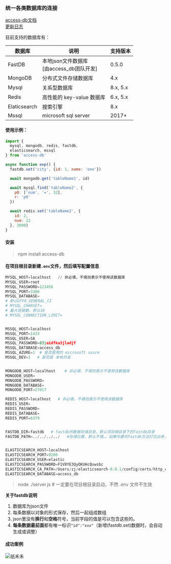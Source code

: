 ### 统一各类数据库的连接    
[access-db文档](https://access-db.cn)  
[更新日志](https://access-db.cn/%E6%9B%B4%E6%96%B0%E6%97%A5%E5%BF%97)  
  
   
目前支持的数据库有：  
  
| 数据库  | 说明                                          | 支持版本 |
| ------- | --------------------------------------------- | :------- |
| FastDB  | 本地json文件数据库<br />\[由access_db团队开发\]  | 0.5.0    |
| MongoDB | 分布式文件存储数据库                            | 4.x      |
| Mysql   | 关系型数据库                                  | 8.x, 5.x |
| Redis   | 高性能的 key-value 数据库                     | 6.x, 5.x |
| Elaticsearch   | 搜索引擎                              | 8.x      |
| Mssql   | microsoft sql server                       |   2017+  |
  
  
#### 使用示例：  
```js 
import {
  mysql, mongodb, redis, fastdb, 
  elasticsearch, mssql
} from 'access-db'

async function exp() {
  fastdb.set('city', {id: 1, name: 'one'})

  await mongodb.get('tableName1', id)

  await mysql.find('tableName2', {
    p0: ['num', '=', 32],
    r: 'p0'
  })

  await redis.set('tableName2', {
    id: 2,
    num: 12
  }, 3000)
}
```
  
#### 安装  
> npm install access-db   

#### 在项目根目录新建`.env`文件，然后填写配置信息  
        
```python
MYSQL_HOST=localhost   // 非必填，不填则表示不使用该数据库
MYSQL_USER=root
MYSQL_PASSWORD=123456
MYSQL_PORT=3306
MYSQL_DATABASE=
# 默认UTF8_GENERAL_CI
# MYSQL_CHARSET=
# 最大连接数，默认10
# MYSQL_CONNECTION_LIMIT=


MSSQL_HOST=localhost
MSSQL_PORT=1433
MSSQL_USER=SA
MSSQL_PASSWORD=83jaidfka3jladjf
MSSQL_DATABASE=access_db
MSSQL_AZURE=1  # 是否是用的 microsoft azure
MSSQL_DEV=1   # 是否是 本地开发 


MONGODB_HOST=localhost    # 非必填，不填则表示不使用该数据库
MONGODB_USER=
MONGODB_PASSWORD=
MONGODB_DATABASE=
MONGODB_PORT=27017

REDIS_HOST=localhost   # 非必填，不填则表示不使用该数据库
REDIS_USER=
REDIS_PASSWORD=
REDIS_DATABASE=
REDIS_PORT=6379


FASTDB_DIR=fastdb   # fastdb的数据存储目录，默认项目根目录下的fastdb目录
FASTDB_PATH=../../../../   #存储位置，默认不填。。如果你要将fastdb方法打包出来，就要配置


ELASTICSEARCH_HOST=localhost
ELASTICSEARCH_PORT=9200
ELASTICSEARCH_USER=elastic
ELASTICSEARCH_PASSWORD=F1V8YE3QyOKUHcQswsbc
ELASTICSEARCH_CA_PATH=/Users/zj/elasticsearch-8.0.1/config/certs/http_ca.crt
ELASTICSEARCH_DATABASE=access_db

```

> node ./server.js    # 一定要在项目根目录启动，不然 .env 文件不生效

**关于fastdb说明**

1. 数据库为json文件
2. 每条数据以对象的形式保存，然后一起组成数组
3. json里没有**换行**和**空格**符号，当前字段的值是可以包含这些的。
4. **每条数据最前面**都有唯一标识`"id":"xxx"`（新增(fastdb.set)数据时，会自动生成或调整）  
  

#### 成功案例  
![纸禾禾](https://file.zomem.com/zhihehe/images/wzj.png)  

  